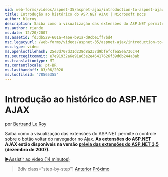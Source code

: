 ```yaml
---
uid: web-forms/videos/aspnet-35/aspnet-ajax/introduction-to-aspnet-ajax-history
title: Introdução ao histórico do ASP.NET AJAX | Microsoft Docs
author: bleroy
description: Saiba como a visualização das extensões do ASP.NET permite o controle sobre o botão voltar do navegador no Ajax. As extensões do AJAX ASP.NET estão disponíveis no ASP.NET 3,5 extens...
ms.author: riande
ms.date: 12/20/2007
ms.assetid: fd3db529-601a-4a6e-b91a-d9cbe1ff7bd4
msc.legacyurl: /web-forms/videos/aspnet-35/aspnet-ajax/introduction-to-aspnet-ajax-history
msc.type: video
ms.openlocfilehash: 25e3d707d31d238d8a237d9bfefcfea5ea736c44
ms.sourcegitcommit: e7e91932a6e91a63e2e46417626f39d6b244a3ab
ms.translationtype: MT
ms.contentlocale: pt-BR
ms.lasthandoff: 03/06/2020
ms.locfileid: "78565355"
---
```

# <a name="introduction-to-aspnet-ajax-history"></a>Introdução ao histórico do ASP.NET AJAX

por [Bertrand Le Roy](https://github.com/bleroy)

Saiba como a visualização das extensões do ASP.NET permite o controle sobre o botão voltar do navegador no Ajax. **As extensões do ASP.NET AJAX estão disponíveis na versão [prévia das extensões do ASP.NET 3,5](https://www.asp.net/downloads/35-sp1#find) (dezembro de 2007).**

[&#9654;Assistir ao vídeo (14 minutos)](https://channel9.msdn.com/Blogs/ASP-NET-Site-Videos/introduction-to-aspnet-ajax-history)

> [!div class="step-by-step"]
> [Anterior](adonet-data-services-with-aspnet-ajax-support.md)
> [Próximo](using-script-combining-to-improve-ajax-performance.md)
